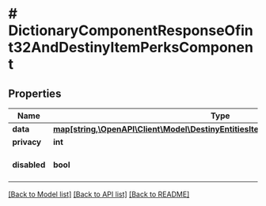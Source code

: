 # # DictionaryComponentResponseOfint32AndDestinyItemPerksComponent

## Properties

Name | Type | Description | Notes
------------ | ------------- | ------------- | -------------
**data** | [**map[string,\OpenAPI\Client\Model\DestinyEntitiesItemsDestinyItemPerksComponent]**](DestinyEntitiesItemsDestinyItemPerksComponent.md) |  | [optional]
**privacy** | **int** |  | [optional]
**disabled** | **bool** | If true, this component is disabled. | [optional]

[[Back to Model list]](../../README.md#models) [[Back to API list]](../../README.md#endpoints) [[Back to README]](../../README.md)
